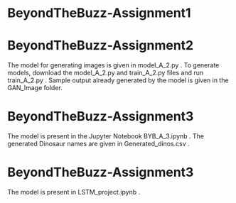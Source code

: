 # BeyondTheBuzz-Assignment1

# BeyondTheBuzz-Assignment2
The model for generating images is given in model_A_2.py . To generate models, download the model_A_2.py and train_A_2.py files and run train_A_2.py . Sample output already generated by the model is given in the GAN_Image folder.

# BeyondTheBuzz-Assignment3
The model is present in the Jupyter Notebook BYB_A_3.ipynb . The generated Dinosaur names are given in Generated_dinos.csv .
# BeyondTheBuzz-Assignment3
The model is present in LSTM_project.ipynb .
